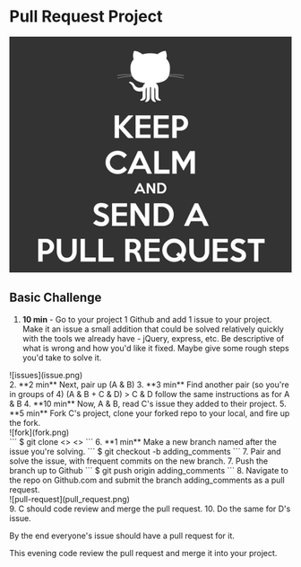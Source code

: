 # Pull Request Project
![request](request.gif)
## Basic Challenge

1. **10 min** - Go to your project 1 Github and add 1 issue to your project. Make it an issue a small addition that could be solved relatively quickly with the tools we already have - jQuery, express, etc. Be descriptive of what is wrong and how you'd like it fixed. Maybe give some rough steps you'd take to solve it.
<div style='width:300px;'>![issues](issue.png)</div>
2. **2 min** Next, pair up (A & B)
3. **3 min** Find another pair (so you're in groups of 4) (A & B + C & D)
> C & D follow the same instructions as for A & B
4. **10 min** Now, A & B, read C's issue they added to their project.
5. **5 min** Fork C's project, clone your forked repo to your local, and fire up the fork.
<div width="300px">![fork](fork.png)</div>
```
$ git clone <<your fork url>> <<new project name (optional)>>
```
6. **1 min** Make a new branch named after the issue you're solving.
```
$ git checkout -b adding_comments
```
7. Pair and solve the issue, with frequent commits on the new branch.
7. Push the branch up to Github
```
$ git push origin adding_comments
```
8. Navigate to the repo on Github.com and submit the branch adding_comments as a pull request.
<div style='width:300px'>![pull-request](pull_request.png)</div>
9. C should code review and merge the pull request.
10. Do the same for D's issue.

By the end everyone's issue should have a pull request for it.

This evening code review the pull request and merge it into your project.
